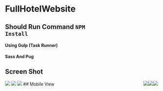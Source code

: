# FullHotelWebsite

## Should Run Command  <code>NPM Install </code>
#### Using Gulp (Task Runner)
#### Sass And Pug
## Screen Shot

<img src="https://i.imgur.com/80SLbFC.jpg">

<img src="https://i.imgur.com/dTOl9ta.png">
<img src="https://i.imgur.com/xiONY4t.png">
## Mobile View
<img src="https://i.imgur.com/R02VV8H.png" style="float:right;">
<img src="https://i.imgur.com/1iDpjvU.png" style="float:right;">
<img src="https://i.imgur.com/e6D2zws.png" style="float:right;">
